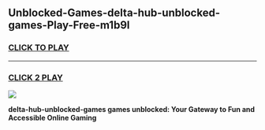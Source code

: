 
## Unblocked-Games-delta-hub-unblocked-games-Play-Free-m1b9l
<h3>
<a href="https://premium76.site?title=delta-hub-unblocked-games&ref=23A">CLICK TO PLAY</a></h3>
<hr>

<h3>
<a href="https://premium76.site?title=delta-hub-unblocked-games&ref=23A">CLICK 2 PLAY</a>
  
</h3>

<a href="https://premium76.site?title=delta-hub-unblocked-games&ref=23A"><img src="https://clearcache.store/games.png"></a>


**delta-hub-unblocked-games games unblocked: Your Gateway to Fun and Accessible Online Gaming**
